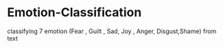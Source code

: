 # Emotion-Classification
classifying 7 emotion (Fear , Guilt , Sad, Joy , Anger, Disgust,Shame) from text
